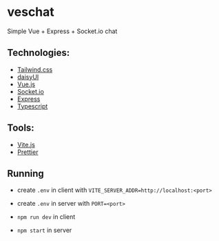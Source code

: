 # veschat

Simple Vue + Express + Socket.io chat

## Technologies:

- [Tailwind.css](https://tailwindcss.com/)
- [daisyUI](https://daisyui.com/)
- [Vue.js](https://vuejs.org/)
- [Socket.io](https://socket.io/)
- [Express](https://expressjs.com/)
- [Typescript](https://www.typescriptlang.org/)

## Tools:

- [Vite.js](https://vitejs.dev/)
- [Prettier](https://prettier.io/)

## Running

- create `.env` in client with `VITE_SERVER_ADDR=http://localhost:<port>`
- create `.env` in server with `PORT=<port>`

- `npm run dev` in client
- `npm start` in server
